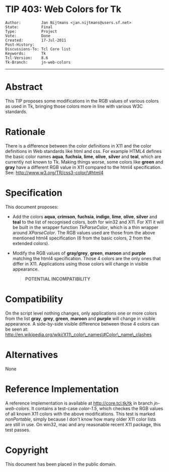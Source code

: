 # TIP 403: Web Colors for Tk
	Author:         Jan Nijtmans <jan.nijtmans@users.sf.net>
	State:          Final
	Type:           Project
	Vote:           Done
	Created:        17-Jul-2011
	Post-History:   
	Discussions-To: Tcl Core list
	Keywords:       Tk
	Tcl-Version:    8.6
	Tk-Branch:      jn-web-colors
-----

# Abstract

This TIP proposes some modifications in the RGB values of various colors as
used in Tk, bringing those colors more in line with various W3C standards.

# Rationale

There is a difference between the color definitions in X11 and the color
definitions in Web standards like html and css. For example HTML4 defines the
basic color names **aqua**, **fuchsia**, **lime**, **olive**,
**silver** and **teal**, which are currently not known to Tk. Making
things worse, some colors like **green** and **gray** have a different RGB
value in X11 compared to the html4 specification. See:
<http://www.w3.org/TR/css3-color/\#html4>

# Specification

This document proposes:

 * Add the colors **aqua**, **crimson**, **fuchsia**, **indigo**,
   **lime**, **olive**, **silver** and **teal** to the list of
   recognised colors, both for win32 and X11. For X11 it will be built in the
   wrapper function _TkParseColor_, which is a thin wrapper around
   _XParseColor_. The RGB values used are those from the above mentioned
   html4 specification \(6 from the basic colors, 2 from the extended colors\).
 
 * Modify the RGB values of **gray/grey**, **green**, **maroon** and
   **purple** matching the html4 specification. Those 4 colors are the only
   ones that differ in X11. Applications using those colors will change in
   visible appearance.

	 > **POTENTIAL INCOMPATIBILITY**

# Compatibility

On the script level nothing changes, only applications one or more colors from
the list **gray**, **grey**, **green**, **maroon** and **purple**
will change in visible appearance. A side-by-side visible difference between
those 4 colors can be seen at:
<http://en.wikipedia.org/wiki/X11\_color\_names\#Color\_name\_clashes>

# Alternatives

None

# Reference Implementation

A reference implementation is available at <http://core.tcl.tk/tk> in branch
_jn-web-colors_. It contains a test-case _color-1.5_, which checkes the
RGB values of all known X11 colors with the above modifications. This test is
marked _nonPortable_, simply because I don't know how many older X11 color
lists are still in use. On win32, mac and any reasonable recent X11 package,
this test passes.

# Copyright

This document has been placed in the public domain.

